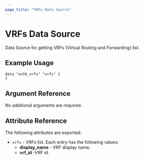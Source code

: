 ```yaml
---
page_title: "VRFs Data Source"
---
```


# VRFs Data Source

Data Source for getting VRFs (Virtual Routing and Forwarding) list.

## Example Usage

```hcl
data "ochk_vrfs" "vrfs" {
}
```

## Argument Reference

No additional arguments are required.

## Attribute Reference

The following attributes are exported:
* `vrfs` - VRFs list. Each entry has the following values:
    * **display_name** - VRF display name.
    * **vrf_id** -VRF id.